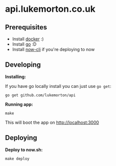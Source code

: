 # api.lukemorton.co.uk

## Prerequisites

- Install [docker](https://www.docker.com/products/overview#/install_the_platform) :)
- Install [go](https://golang.org/dl/) :D
- Install [now-cli](https://github.com/zeit/now-cli/) if you're deploying to now

## Developing

**Installing:**

If you have go locally install you can just use `go get`:

```
go get github.com/lukemorton/api
```

**Running app:**

```
make
```

This will boot the app on [http://localhost:3000](http://localhost:3000)

## Deploying

**Deploy to now.sh:**

```
make deploy
```
